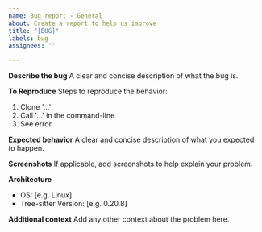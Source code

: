 ```yaml
---
name: Bug report - General
about: Create a report to help us improve
title: "[BUG]"
labels: bug
assignees: ''

---
```


**Describe the bug**
A clear and concise description of what the bug is.

**To Reproduce**
Steps to reproduce the behavior:
1. Clone '...'
2. Call '...' in the command-line
4. See error

**Expected behavior**
A clear and concise description of what you expected to happen.

**Screenshots**
If applicable, add screenshots to help explain your problem.

**Architecture**
- OS: [e.g. Linux]
- Tree-sitter Version: [e.g. 0.20.8]

**Additional context**
Add any other context about the problem here.
